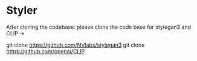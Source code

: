 # Styler
After cloning the codebase:
please clone the code base for stylegan3 and CLIP -> 

git clone https://github.com/NVlabs/stylegan3
git clone https://github.com/openai/CLIP
